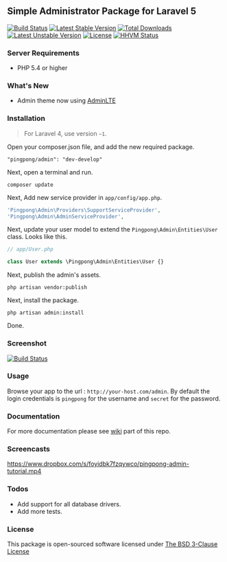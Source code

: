 ## Simple Administrator Package for Laravel 5

[![Build Status](https://travis-ci.org/pingpong-labs/admin.svg?branch=master)](https://travis-ci.org/pingpong-labs/admin)
[![Latest Stable Version](https://poser.pugx.org/pingpong/admin/v/stable.svg)](https://packagist.org/packages/pingpong/admin) [![Total Downloads](https://poser.pugx.org/pingpong/admin/downloads.svg)](https://packagist.org/packages/pingpong/admin) [![Latest Unstable Version](https://poser.pugx.org/pingpong/admin/v/unstable.svg)](https://packagist.org/packages/pingpong/admin) [![License](https://poser.pugx.org/pingpong/admin/license.svg)](https://packagist.org/packages/pingpong/admin)
[![HHVM Status](http://hhvm.h4cc.de/badge/pingpong/admin.svg)](http://hhvm.h4cc.de/package/pingpong/admin)

### Server Requirements

- PHP 5.4 or higher

### What's New

- Admin theme now using [AdminLTE](https://github.com/almasaeed2010/AdminLTE)

### Installation

> For Laravel 4, use version `~1`.

Open your composer.json file, and add the new required package.
```
"pingpong/admin": "dev-develop" 
```

Next, open a terminal and run.
```
composer update 
```

Next, Add new service provider in `app/config/app.php`.

```php
'Pingpong\Admin\Providers\SupportServiceProvider',
'Pingpong\Admin\AdminServiceProvider',
```

Next, update your user model to extend the `Pingpong\Admin\Entities\User` class. Looks like this.

```php
// app/User.php

class User extends \Pingpong\Admin\Entities\User {}
```

Next, publish the admin's assets.
```
php artisan vendor:publish
```

Next, install the package.
```
php artisan admin:install
```

Done.

### Screenshot

[![Build Status](https://raw.githubusercontent.com/pingpong-labs/admin/master/shots/pingpong-admin-shot.png)](https://raw.githubusercontent.com/pingpong-labs/admin/master/shots/pingpong-admin-shot.png)

### Usage

Browse your app to the url : `http://your-host.com/admin`. By default the login credentials is `pingpong` for the username and `secret` for the password.

### Documentation

For more documentation please see [wiki](https://github.com/pingpong-labs/admin/wiki) part of this repo.

### Screencasts

https://www.dropbox.com/s/foyidbk7fzqywco/pingpong-admin-tutorial.mp4

### Todos

- Add support for all database drivers.
- Add more tests.

### License

This package is open-sourced software licensed under [The BSD 3-Clause License](http://opensource.org/licenses/BSD-3-Clause)
